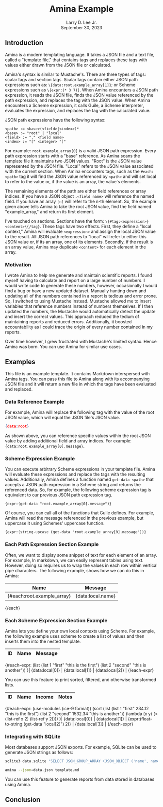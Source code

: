 <center><h1>Amina Example</h1></center>
<center>Larry D. Lee Jr.</center>
<center>September 30, 2023</center>

## Introduction

Amina is a modern templating language. It takes a JSON file and a text file, called a "template file," that contains tags and replaces these tags with values either drawn from the JSON file or calculated.

Amina's syntax is similar to Mustache's. There are three types of tags: scalar tags and section tags. Scalar tags contain either JSON path expressions such as: `\{data:root.example_array[1]}`; or Scheme expressions such as `\{expr:(* 3 7)}`. When Amina encounters a JSON path expression, it reads the JSON file, finds the JSON value referenced by the path expression, and replaces the tag with the JSON value. When Amina encounters a Scheme expression, it calls Guile, a Scheme interpreter, evaluates the expression, and replaces the tag with the calculated value.

JSON path expressions have the following syntax:

```
<path> := <base>(<field>|<index>)*
<base> := "root" | "local"
<field> := "." <field name>
<index> := "[" <integer> "]"
```

For example: `root.example_array[0]` is a valid JSON path expression. Every path expression starts with a "base" reference. As Amina scans the template file it maintains two JSON values. "Root" is the JSON value represented by the JSON file. "Local" refers to the JSON value associated with the current section. When Amina encounters tags, such as the `#each:<path>` tag it will find the JSON value referenced by `<path>` and will set local to refer to the value or, if the value is an array, the value's elements.

The remaining elements of the path are either field references or array indices. If you have a JSON object `.<field name>` will reference the named field. If you have an array `[n]` will refer to the n-th element. So, the example given above tells Amina to take the root JSON value, find the field named "example_array," and return its first element.

I've touched on sections. Sections have the form: `\{#tag:<expression>}<content>\{/tag}`. These tags have two effects. First, they define a "local context," Amina will evaluate `<expression>` and assign the local JSON value to the result. All JSON path references to "local" will refer to either this JSON value or, if its an array, one of its elements. Secondly, if the result is an array value, Amina may duplicate `<content>` for each element in the array.

### Motivation

I wrote Amina to help me generate and maintain scientific reports. I found myself having to calculate and report on a large number of numbers. I would write code to generate these numbers, however, occasionally I would find a bug or have a new updated dataset. Manually hunting down and updating all of the numbers contained in a report is tedious and error prone. So, I switched to using Mustache instead. Mustache allowed me to insert variables that reference numbers instead of numbers themselves. If I then updated the numbers, the Mustache would automatically detect the update and insert the correct values. This approach reduced the tedium of maintaining reports and reduced errors. Additionally, it boosted accountability as I could trace the origin of every number contained in my reports.

Over time however, I grew frustrated with Mustache's limited syntax. Hence Amina was born. You can use Amina for similar use cases.

## Examples

This file is an example template. It contains Markdown interspersed with Amina tags.  You can pass this file to Amina along with its accompanying JSON file and it will return a new file in which the tags have been evaluated and replaced.

### Data Reference Example

For example, Amina will replace the following tag with the value of the root JSON value, which will equal the JSON file's JSON value.

```json
{data:root}
```

As shown above, you can reference specific values within the root JSON value by adding additional field and array indices. For example: `{data:root.example_array[0].message}`.

### Scheme Expression Example

You can execute arbitrary Scheme expressions in your template file. Amina will evaluate these expressions and replace the tags with the resulting values. Additionally, Amina defines a function named `get-data <path>` that accepts a JSON path expression in a Scheme string and returns the referenced data. So, for example, the following scheme expression tag is equivalent to our previous JSON path expression tag.

```
{expr:(get-data "root.example_array[0].message")}
```

Of course, you can call all of the functions that Guile defines. For example, Amina will read the message referenced in the previous example, but uppercase it using Schemes' uppercase function.

```
{expr:(string-upcase (get-data "root.example_array[0].message"))}
```

### Each Path Expression Section Example

Often, we want to display some snippet of text for each element of an array. For example, In markdown, we can easily represent tables using text. However, doing so requires us to wrap the values in each row within vertical pipe characters. The following example, shows how we can do this in Amina:

| Name | Message |
| ---- | ------- |
{#each:root.example_array}| {data:local.name} | {data:local.message} |
{/each}

### Each Scheme Expression Section Example

Amina lets you define your own local contexts using Scheme. For example, the following example uses scheme to create a list of values and then inserts them into the nested template.

| ID | Name | Message |
| -- | ---- | ------- |
{#each-expr:
  (list
    (list 1 "first" "this is the first")
    (list 2 "second" "this is another"))
}| {data:local[0]} | {data:local[1]} | {data:local[2]} |
{/each-expr}

You can use this feature to print sorted, filtered, and otherwise transformed lists.

| ID | Name | Income | Notes |
| -- | ---- | ------ | ----- |
{#each-expr:
  (use-modules (ice-9 format))
  (sort
    (list
      (list 1 "first" 234.12 "this is the first")
      (list 2 "second" 1532.34 "this is another"))
    (lambda (x y) (> (list-ref x 2) (list-ref y 2))))
}| {data:local[0]} | {data:local[1]} | {expr:(float-to-string (get-data "local[2]") 2)} | {data:local[3]} |
{/each-expr}

### Integrating with SQLite

Most databases support JSON exports. For example, SQLite can be used to generate JSON strings as follows:

```bash
sqlite3 data.sqlite "SELECT JSON_GROUP_ARRAY (JSON_OBJECT ('name', name_hash, 'age', age)) FROM (SELECT * FROM thd LIMIT 10)" > data.json;

amina --json=data.json template.md
```

You can use this feature to generate reports from data stored in databases using Amina. 

## Conclusion

